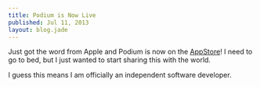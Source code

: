 ```yaml
---
title: Podium is Now Live
published: Jul 11, 2013
layout: blog.jade
---
```


Just got the word from Apple and Podium is now on the [AppStore](https://itunes.apple.com/ca/app/podium/id671957145?mt=8)! I need to go to bed, but I just wanted to start sharing this with the world.

I guess this means I am officially an independent software developer.
